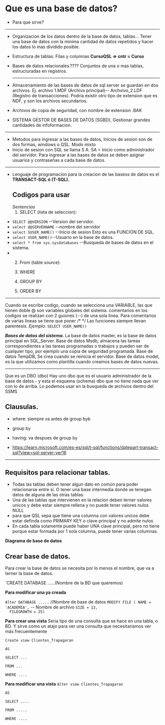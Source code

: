 # Que es una base de datos?
- Para que sirve?
***
- Organizacion de los datos dentro de la base de datos, tablas... Tener una base de datos con la minima cantidad de datos repetidos y hacer los datos lo mas dividido posible. 
- Estructura de tablas. Filas y columnas 
**CursoQSL => cntr = Curso**
- Bases de datos relacionales.???? Conjuntos de una o mas tablas, estructuradas en registros.
  ***
- Almacenamiento de las bases de datos de sql server se guardan en dos archivos. Ej. archivo 1.MDF (Archivo principal)-- Archvivo_2.LDF (Registro de transacciones). Podria existir otro tipo de extension que es NDF, y son los archivos secundarios.
- Archivos de copia de seguridad, con nombre de extension .BAK
  
- SISTEMA GESTOR DE BASES DE DATOS (SGBD), Gestionar grandes cantidades de infoformacion.
***
- Metodos para ingresar a las bases de datos, Inicios de sesion son de dos formas, windows o QSL. Modo mixto
- Inicio de sesion con SQL se llama S A. SA = Inicio como administrador del servidor. Para ingresar a las bases de datos se deben asignar usuarios y contraseñas a cada base de datos.
***
- Lenguaje de programacion para la creacion de las basess de datos es el **TRANSACT-SQL ó (T-SQL).**
  ## Codigos para usar
  *Sentencias*
  1. SELECT (lista de seleccion):
* `SELECT @@VERSION` --Version del servidor. 
* `select @@SERVERNAME` --nombre del servidor
* `select SUSER_NAME()` --Inicio de sesion Esto es una FUNCION DE SQL. 
* `select USER_NAME()`--Usuario en la base de datos.
* `select * from sys.sysdatabases` --Busqueda de bases de datos en el sistema.
* 
  2. From (table source):
  
  3. WHERE
  4. GROUP BY
  5. ORDER BY

     
***
Cuando se escribe codigo, cuando se selecciona una VARIABLE, las que tienen doble @ son variables globales del sistema. 
comentarios en los codigos se realizan con 2 guiones (--) de una sola linea. 
Para comentarios de varias lineas se tiene que poner /* */
Las funciones siempre llevan parentesis.  *Ejemplo:* `SELECT USER_NAME()`

***Bases de datos del sistema.***
La base de datos master, es la base de datos principal en SQL_Server. 
Base de datos Msdb, almacena las tareas correspondientes a las tareas programadas o trabajos y pueden ser de cualquier tipo, por ejemplo una copia de seguridad programada. 
Base de datos TempDB, Se crea cuando se reinicia el servidor.
Base de datos model, es la que utilizamos como plantilla cuando creamos bases de datos nuevas.

***
Que es un DBO (dbo)
Hay uno dbo que es el usuario administrador de la base de datos - 
y esta el esquema (schema) dbo que no tiene nada que ver con lo de arriba. Lo podemos usar en la busqueda de archivos dentro del SSMS



## Clausulas.

- where: siempre va antes de group byb
- group by

- having: va despues de group by

- https://learn.microsoft.com/es-es/sql/t-sql/functions/datepart-transact-sql?view=sql-server-ver16

***
## Requisitos para relacionar tablas. 

+ Todas las tablas deben tener algun dato en común para poder relacionarse entre si. O tener una base intermedia donde se tenegan datos de alguna de las otras tablas. 
+ Una de las tablas que intervienen en la relacion deben terner valores unicos y debe estar siempre rellena y no puede tener valores nulos NULL
+ para que QSL sepa que tiene una columna con valores unicos debe estar definda como PRIMARY KEY o clave principal y no admite nulos
+ En cada tabla solamente puede haber UNA clave principal, pero no tiene porque estar formada por 1 sola columna, puede tener varias columnas.

**Diagrama de base de datos**


## Crear base de datos.
Para crear la base de datos se necesita por lo menos el nombre, que va a terner la base de datos. 

`CREATE DATABASE ......(Nombre de la BD que queremos)

**Para modificar una ya creada**

` Alter DATABASE ..... ` //Nombre de base de datos
` MODIFY FILE ( NAME = 'ACADEMIA', ` -- Nombre de archivo
               ` SIZE = 13, `               
             `   FILEGROWTH = 25) `

**Para crear una vista** Seria tipo de una consulta que se hace en una tabla, o BD. Y sirve como un atajo para ver una consulta que necesitariamos ver más frecuentemente

`Create view Clientes_Trapagaran`

`AS`

`SELECT ...`

`FROM ...`

`WHERE ....`

**Para modificar una vista**
`Alter view Clientes_Trapagaran`

`AS`

`SELECT ....`

`FROM .....`

`WHERE ....`
